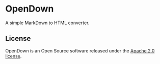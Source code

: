 # OpenDown

A simple MarkDown to HTML converter.

## License

OpenDown is an Open Source software released under the [Apache 2.0 license](http://www.apache.org/licenses/LICENSE-2.0.html).